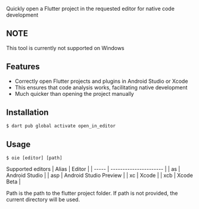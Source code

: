 Quickly open a Flutter project in the requested editor for native code development

## NOTE

This tool is currently not supported on Windows

## Features

- Correctly open Flutter projects and plugins in Android Studio or Xcode
- This ensures that code analysis works, facilitating native development
- Much quicker than opening the project manually

## Installation

```console
$ dart pub global activate open_in_editor
```

## Usage

```console
$ oie [editor] [path]
```

Supported editors
| Alias | Editor                 |
| ----- | ---------------------- |
| as    | Android Studio         |
| asp   | Android Studio Preview |
| xc    | Xcode                  |
| xcb   | Xcode Beta             |

Path is the path to the flutter project folder. If path is not provided, the current directory will be used.
